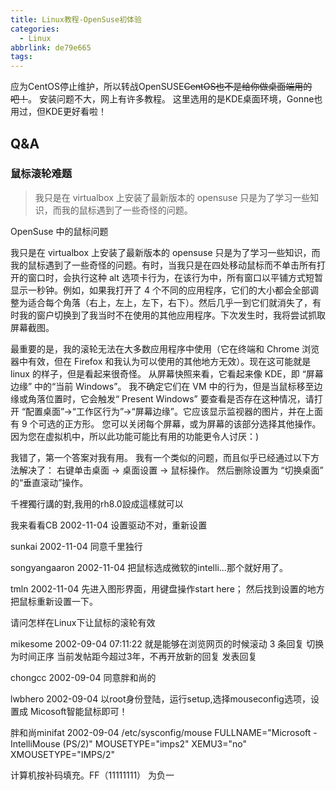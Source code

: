```yaml
---
title: Linux教程-OpenSuse初体验
categories:
  - Linux
abbrlink: de79e665
tags:
---
```



应为CentOS停止维护，所以转战OpenSUSE~~CentOS也不是给你做桌面端用的吧！~~。
安装问题不大，网上有许多教程。
这里选用的是KDE桌面环境，Gonne也用过，但KDE更好看啦！








## Q&A
### 鼠标滚轮难题

> 我只是在 virtualbox 上安装了最新版本的 opensuse 只是为了学习一些知识，而我的鼠标遇到了一些奇怪的问题。

OpenSuse 中的鼠标问题

我只是在 virtualbox 上安装了最新版本的 opensuse 只是为了学习一些知识，而我的鼠标遇到了一些奇怪的问题。有时，当我只是在四处移动鼠标而不单击所有打开的窗口时，会执行这种 alt 选项卡行为，在该行为中，所有窗口以平铺方式短暂显示一秒钟。例如，如果我打开了 4 个不同的应用程序，它们的大小都会全部调整为适合每个角落（右上，左上，左下，右下）。然后几乎一到它们就消失了，有时我的窗户切换到了我当时不在使用的其他应用程序。下次发生时，我将尝试抓取屏幕截图。

最重要的是，我的滚轮无法在大多数应用程序中使用（它在终端和 Chrome 浏览器中有效，但在 Firefox 和我认为可以使用的其他地方无效）。现在这可能就是 linux 的样子，但是看起来很奇怪。
从屏幕快照来看，它看起来像 KDE，即 “屏幕边缘” 中的“当前 Windows”。 我不确定它们在 VM 中的行为，但是当鼠标移至边缘或角落位置时，它会触发“ Present Windows”
要查看是否存在这种情况，请打开 “配置桌面”->“工作区行为”->“屏幕边缘”。它应该显示监视器的图片，并在上面有 9 个可选的正方形。 您可以关闭每个屏幕，或为屏幕的该部分选择其他操作。
因为您在虚拟机中，所以此功能可能比有用的功能更令人讨厌：)



我错了，第一个答案对我有用。
我有一个类似的问题，而且似乎已经通过以下方法解决了：
右键单击桌面 -> 桌面设置 -> 鼠标操作。
然后删除设置为 “切换桌面” 的“垂直滚动”操作。



千裡獨行講的對,我用的rh8.0設成這樣就可以

我来看看CB 2002-11-04
设置驱动不对，重新设置

sunkai 2002-11-04
同意千里独行

songyangaaron 2002-11-04
把鼠标选成微软的intelli...那个就好用了。

tmln 2002-11-04
先进入图形界面，用键盘操作start here；
然后找到设置的地方把鼠标重新设置一下。


请问怎样在Linux下让鼠标的滚轮有效

mikesome
2002-09-04 07:11:22
就是能够在浏览网页的时候滚动
3 条回复
 切换为时间正序
当前发帖距今超过3年，不再开放新的回复
发表回复

chongcc 2002-09-04
同意胖和尚的

lwbhero 2002-09-04
以root身份登陆，运行setup,选择mouseconfig选项，设置成 Micosoft智能鼠标即可！

胖和尚minifat 2002-09-04
/etc/sysconfig/mouse
FULLNAME="Microsoft - IntelliMouse (PS/2)"
MOUSETYPE="imps2"
XEMU3="no"
XMOUSETYPE="IMPS/2"

计算机按补码填充。FF（11111111）
为负一